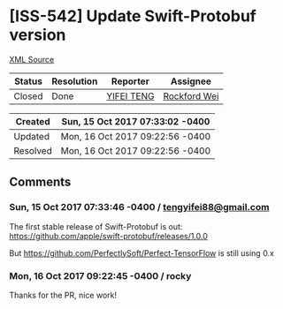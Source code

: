 # [ISS-542] Update Swift-Protobuf version

[XML Source](./xml/ISS-542.xml)
<p></p>





Status|Resolution|Reporter|Assignee
------|----------|--------|--------
Closed|Done|[YIFEI TENG](tengyifei88@gmail.com)|[Rockford Wei]($rocky)





Created|Sun, 15 Oct 2017 07:33:02 -0400
-------|--------------
Updated|Mon, 16 Oct 2017 09:22:56 -0400
Resolved|Mon, 16 Oct 2017 09:22:56 -0400


## Comments




### Sun, 15 Oct 2017 07:33:46 -0400 / tengyifei88@gmail.com 

<p><p>The first stable release of Swift-Protobuf is out: <a href="https://github.com/apple/swift-protobuf/releases/1.0.0" class="external-link" rel="nofollow">https://github.com/apple/swift-protobuf/releases/1.0.0</a></p>

<p>But <a href="https://github.com/PerfectlySoft/Perfect-TensorFlow" class="external-link" rel="nofollow">https://github.com/PerfectlySoft/Perfect-TensorFlow</a> is still using 0.x</p></p>


### Mon, 16 Oct 2017 09:22:45 -0400 / rocky 

<p><p>Thanks for the PR, nice work!</p></p>


